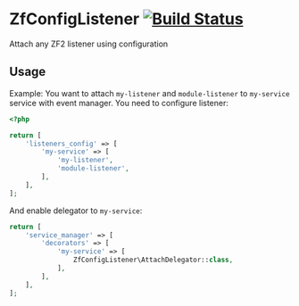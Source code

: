 # ZfConfigListener [![Build Status](https://travis-ci.org/snapshotpl/ZfConfigListener.svg?branch=master)](https://travis-ci.org/snapshotpl/ZfConfigListener)
Attach any ZF2 listener using configuration

## Usage

Example:
You want to attach `my-listener` and `module-listener` to `my-service` service with event manager. You need to configure listener:

```php
<?php

return [
    'listeners_config' => [
        'my-service' => [
            'my-listener',
            'module-listener',
        ],
    ],
];
```

And enable delegator to `my-service`:

```php
return [
    'service_manager' => [
        'decorators' => [
            'my-service' => [
                ZfConfigListener\AttachDelegator::class,
            ],
        ],
    ],
];
```
